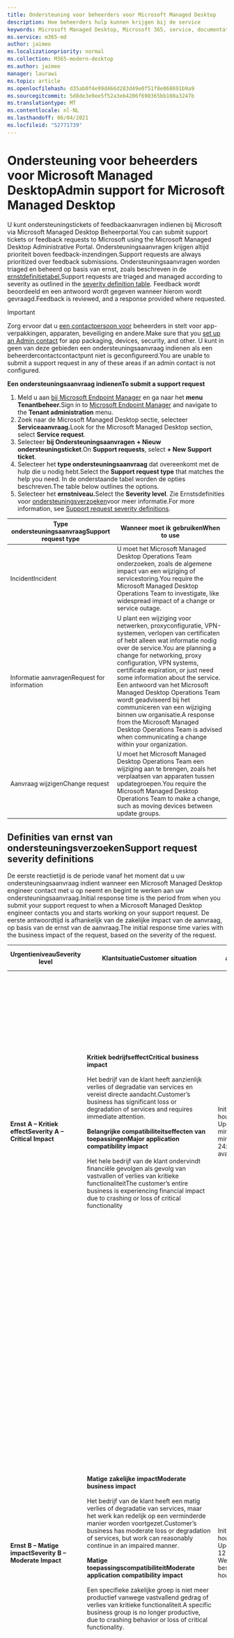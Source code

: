 ```yaml
---
title: Ondersteuning voor beheerders voor Microsoft Managed Desktop
description: Hoe beheerders hulp kunnen krijgen bij de service
keywords: Microsoft Managed Desktop, Microsoft 365, service, documentatie
ms.service: m365-md
author: jaimeo
ms.localizationpriority: normal
ms.collection: M365-modern-desktop
ms.author: jaimeo
manager: laurawi
ms.topic: article
ms.openlocfilehash: d35ab0f4e99d466d283d49e0f51f8e868691b9a9
ms.sourcegitcommit: 5d8de3e9ee5f52a3eb4206f690365bb108a3247b
ms.translationtype: MT
ms.contentlocale: nl-NL
ms.lasthandoff: 06/04/2021
ms.locfileid: "52771739"
---
```

# <a name="admin-support-for-microsoft-managed-desktop"></a><span data-ttu-id="4519b-104">Ondersteuning voor beheerders voor Microsoft Managed Desktop</span><span class="sxs-lookup"><span data-stu-id="4519b-104">Admin support for Microsoft Managed Desktop</span></span>

<span data-ttu-id="4519b-105">U kunt ondersteuningstickets of feedbackaanvragen indienen bij Microsoft via Microsoft Managed Desktop Beheerportal.</span><span class="sxs-lookup"><span data-stu-id="4519b-105">You can submit support tickets or feedback requests to Microsoft using the Microsoft Managed Desktop Administrative Portal.</span></span> <span data-ttu-id="4519b-106">Ondersteuningsaanvragen krijgen altijd prioriteit boven feedback-inzendingen.</span><span class="sxs-lookup"><span data-stu-id="4519b-106">Support requests are always prioritized over feedback submissions.</span></span> <span data-ttu-id="4519b-107">Ondersteuningsaanvragen worden triaged en beheerd op basis van ernst, zoals beschreven in de [ernstdefinitietabel.](#sev)</span><span class="sxs-lookup"><span data-stu-id="4519b-107">Support requests are triaged and managed according to severity as outlined in the [severity definition table](#sev).</span></span> <span data-ttu-id="4519b-108">Feedback wordt beoordeeld en een antwoord wordt gegeven wanneer hierom wordt gevraagd.</span><span class="sxs-lookup"><span data-stu-id="4519b-108">Feedback is reviewed, and a response provided where requested.</span></span> 

>[!IMPORTANT]
><span data-ttu-id="4519b-109">Zorg ervoor dat u [een contactpersoon voor](../get-started/add-admin-contacts.md) beheerders in stelt voor app-verpakkingen, apparaten, beveiliging en andere.</span><span class="sxs-lookup"><span data-stu-id="4519b-109">Make sure that you [set up an Admin contact](../get-started/add-admin-contacts.md) for app packaging, devices, security, and other.</span></span> <span data-ttu-id="4519b-110">U kunt in geen van deze gebieden een ondersteuningsaanvraag indienen als een beheerdercontactcontactpunt niet is geconfigureerd.</span><span class="sxs-lookup"><span data-stu-id="4519b-110">You are unable to submit a support request in any of these areas if an admin contact is not configured.</span></span>

<span data-ttu-id="4519b-111">**Een ondersteuningsaanvraag indienen**</span><span class="sxs-lookup"><span data-stu-id="4519b-111">**To submit a support request**</span></span>
1. <span data-ttu-id="4519b-112">Meld u aan [bij Microsoft Endpoint Manager](https://endpoint.microsoft.com/) en ga naar het **menu Tenantbeheer.**</span><span class="sxs-lookup"><span data-stu-id="4519b-112">Sign in to [Microsoft Endpoint Manager](https://endpoint.microsoft.com/) and navigate to the **Tenant administration** menu.</span></span>
2. <span data-ttu-id="4519b-113">Zoek naar de Microsoft Managed Desktop sectie, selecteer **Serviceaanvraag.**</span><span class="sxs-lookup"><span data-stu-id="4519b-113">Look for the Microsoft Managed Desktop section, select **Service request**.</span></span>
3. <span data-ttu-id="4519b-114">Selecteer **bij Ondersteuningsaanvragen** **+ Nieuw ondersteuningsticket**.</span><span class="sxs-lookup"><span data-stu-id="4519b-114">On **Support requests**, select **+ New Support ticket**.</span></span>
4. <span data-ttu-id="4519b-115">Selecteer het **type ondersteuningsaanvraag** dat overeenkomt met de hulp die u nodig hebt.</span><span class="sxs-lookup"><span data-stu-id="4519b-115">Select the **Support request type** that matches the help you need.</span></span> <span data-ttu-id="4519b-116">In de onderstaande tabel worden de opties beschreven.</span><span class="sxs-lookup"><span data-stu-id="4519b-116">The table below outlines the options.</span></span> 
5. <span data-ttu-id="4519b-117">Selecteer het **ernstniveau.**</span><span class="sxs-lookup"><span data-stu-id="4519b-117">Select the **Severity level**.</span></span> <span data-ttu-id="4519b-118">Zie Ernstsdefinities voor [ondersteuningsverzoeken](#sev)voor meer informatie.</span><span class="sxs-lookup"><span data-stu-id="4519b-118">For more information, see [Support request severity definitions](#sev).</span></span> 

<span data-ttu-id="4519b-119">Type ondersteuningsaanvraag</span><span class="sxs-lookup"><span data-stu-id="4519b-119">Support request type</span></span> | <span data-ttu-id="4519b-120">Wanneer moet ik gebruiken</span><span class="sxs-lookup"><span data-stu-id="4519b-120">When to use</span></span>
--- | ---
<span data-ttu-id="4519b-121">Incident</span><span class="sxs-lookup"><span data-stu-id="4519b-121">Incident</span></span> | <span data-ttu-id="4519b-122">U moet het Microsoft Managed Desktop Operations Team onderzoeken, zoals de algemene impact van een wijziging of servicestoring.</span><span class="sxs-lookup"><span data-stu-id="4519b-122">You require the Microsoft Managed Desktop Operations Team to investigate, like widespread impact of a change or service outage.</span></span>
<span data-ttu-id="4519b-123">Informatie aanvragen</span><span class="sxs-lookup"><span data-stu-id="4519b-123">Request for information</span></span> | <span data-ttu-id="4519b-124">U plant een wijziging voor netwerken, proxyconfiguratie, VPN-systemen, verlopen van certificaten of hebt alleen wat informatie nodig over de service.</span><span class="sxs-lookup"><span data-stu-id="4519b-124">You are planning a change for networking, proxy configuration, VPN systems, certificate expiration, or just need some information about the service.</span></span> <span data-ttu-id="4519b-125">Een antwoord van het Microsoft Managed Desktop Operations Team wordt geadviseerd bij het communiceren van een wijziging binnen uw organisatie.</span><span class="sxs-lookup"><span data-stu-id="4519b-125">A response from the Microsoft Managed Desktop Operations Team is advised when communicating a change within your organization.</span></span>
<span data-ttu-id="4519b-126">Aanvraag wijzigen</span><span class="sxs-lookup"><span data-stu-id="4519b-126">Change request</span></span> | <span data-ttu-id="4519b-127">U moet het Microsoft Managed Desktop Operations Team een wijziging aan te brengen, zoals het verplaatsen van apparaten tussen updategroepen.</span><span class="sxs-lookup"><span data-stu-id="4519b-127">You require the Microsoft Managed Desktop Operations Team to make a change, such as moving devices between update groups.</span></span>

<span id="sev" />

## <a name="support-request-severity-definitions"></a><span data-ttu-id="4519b-128">Definities van ernst van ondersteuningsverzoeken</span><span class="sxs-lookup"><span data-stu-id="4519b-128">Support request severity definitions</span></span>

<span data-ttu-id="4519b-129">De eerste reactietijd is de periode vanaf het moment dat u uw ondersteuningsaanvraag indient wanneer een Microsoft Managed Desktop engineer contact met u op neemt en begint te werken aan uw ondersteuningsaanvraag.</span><span class="sxs-lookup"><span data-stu-id="4519b-129">Initial response time is the period from when you submit your support request to when a Microsoft Managed Desktop engineer contacts you and starts working on your support request.</span></span> <span data-ttu-id="4519b-130">De eerste antwoordtijd is afhankelijk van de zakelijke impact van de aanvraag, op basis van de ernst van de aanvraag.</span><span class="sxs-lookup"><span data-stu-id="4519b-130">The initial response time varies with the business impact of the request, based on the severity of the request.</span></span>

<span data-ttu-id="4519b-131">Urgentieniveau</span><span class="sxs-lookup"><span data-stu-id="4519b-131">Severity level</span></span>  | <span data-ttu-id="4519b-132">Klantsituatie</span><span class="sxs-lookup"><span data-stu-id="4519b-132">Customer situation</span></span> |  <span data-ttu-id="4519b-133">Eerste antwoordtijd</span><span class="sxs-lookup"><span data-stu-id="4519b-133">Initial response time</span></span>   | <span data-ttu-id="4519b-134">Verwachte reactie van klanten</span><span class="sxs-lookup"><span data-stu-id="4519b-134">Expected customer response</span></span>
--- | --- | --- | ---
<span data-ttu-id="4519b-135">**Ernst A – Kritiek effect**</span><span class="sxs-lookup"><span data-stu-id="4519b-135">**Severity A – Critical Impact**</span></span> |  <span data-ttu-id="4519b-136">**Kritiek bedrijfseffect**</span><span class="sxs-lookup"><span data-stu-id="4519b-136">**Critical business impact**</span></span><br><br><span data-ttu-id="4519b-137">Het bedrijf van de klant heeft aanzienlijk verlies of degradatie van services en vereist directe aandacht.</span><span class="sxs-lookup"><span data-stu-id="4519b-137">Customer’s business has significant loss or degradation of services and requires immediate attention.</span></span><br><br><span data-ttu-id="4519b-138">**Belangrijke compatibiliteitseffecten van toepassingen**</span><span class="sxs-lookup"><span data-stu-id="4519b-138">**Major application compatibility impact**</span></span><br><br><span data-ttu-id="4519b-139">Het hele bedrijf van de klant ondervindt financiële gevolgen als gevolg van vastvallen of verlies van kritieke functionaliteit</span><span class="sxs-lookup"><span data-stu-id="4519b-139">The customer’s entire business is experiencing financial impact due to crashing or loss of critical functionality</span></span> | <span data-ttu-id="4519b-140">Initial: < 1 uur</span><span class="sxs-lookup"><span data-stu-id="4519b-140">Initial: < 1 hour</span></span><br><span data-ttu-id="4519b-141">Update: 60 minuten</span><span class="sxs-lookup"><span data-stu-id="4519b-141">Update: 60 minutes</span></span><br><span data-ttu-id="4519b-142">24x7 beschikbaar</span><span class="sxs-lookup"><span data-stu-id="4519b-142">24x7 available</span></span> | <span data-ttu-id="4519b-143">Wanneer u Ernst A selecteert, bevestigt u dat het probleem een kritieke zakelijke impact heeft, met ernstig verlies en degradatie van services.</span><span class="sxs-lookup"><span data-stu-id="4519b-143">When you select Severity A, you confirm that the issue has critical business impact, with severe loss and degradation of services.</span></span> <br><br><span data-ttu-id="4519b-144">Het probleem vereist een onmiddellijk antwoord en u verbindt zich ertoe om elke dag 24x7 te werken met het Microsoft-team totdat de oplossing is opgelost, anders kan Microsoft naar eigen goed inzicht de ernst verlagen tot niveau B.</span><span class="sxs-lookup"><span data-stu-id="4519b-144">The issue demands an immediate response, and you commit to continuous 24x7 operation every day with the Microsoft team until resolution, otherwise, Microsoft may at its discretion decrease the Severity to level B.</span></span><br><br> <span data-ttu-id="4519b-145">U zorgt er ook voor dat Microsoft uw juiste contactgegevens heeft.</span><span class="sxs-lookup"><span data-stu-id="4519b-145">You also ensure that Microsoft has your accurate contact information.</span></span> 
<span data-ttu-id="4519b-146">**Ernst B – Matige impact**</span><span class="sxs-lookup"><span data-stu-id="4519b-146">**Severity B – Moderate Impact**</span></span> |  <span data-ttu-id="4519b-147">**Matige zakelijke impact**</span><span class="sxs-lookup"><span data-stu-id="4519b-147">**Moderate business impact**</span></span><br><br><span data-ttu-id="4519b-148">Het bedrijf van de klant heeft een matig verlies of degradatie van services, maar het werk kan redelijk op een verminderde manier worden voortgezet.</span><span class="sxs-lookup"><span data-stu-id="4519b-148">Customer’s business has moderate loss or degradation of services, but work can reasonably continue in an impaired manner.</span></span><br><br><span data-ttu-id="4519b-149">**Matige toepassingscompatibiliteit**</span><span class="sxs-lookup"><span data-stu-id="4519b-149">**Moderate application compatibility impact**</span></span><br><br><span data-ttu-id="4519b-150">Een specifieke zakelijke groep is niet meer productief vanwege vastvallend gedrag of verlies van kritieke functionaliteit.</span><span class="sxs-lookup"><span data-stu-id="4519b-150">A specific business group is no longer productive, due to crashing behavior or loss of critical functionality.</span></span> |  <span data-ttu-id="4519b-151">Initial: < 4 uur</span><span class="sxs-lookup"><span data-stu-id="4519b-151">Initial: < 4 hours</span></span><br><span data-ttu-id="4519b-152">Update: 12 uur</span><span class="sxs-lookup"><span data-stu-id="4519b-152">Update: 12 hours</span></span><br><span data-ttu-id="4519b-153">Werkuren (24x7 beschikbaar)</span><span class="sxs-lookup"><span data-stu-id="4519b-153">Business hours (24x7 available)</span></span> | <span data-ttu-id="4519b-154">Wanneer u Ernst B selecteert, bevestigt u dat het probleem een matige invloed heeft op uw bedrijf met verlies en degradatie van services, maar tijdelijke oplossingen maken een redelijke, zij het tijdelijke, bedrijfscontinuïteit mogelijk.</span><span class="sxs-lookup"><span data-stu-id="4519b-154">When you select Severity B, you confirm that the issue has moderate impact to your business with loss and degradation of services, but workarounds enable reasonable, albeit temporary, business continuity.</span></span> <br><br><span data-ttu-id="4519b-155">Het probleem vereist een urgent antwoord.</span><span class="sxs-lookup"><span data-stu-id="4519b-155">The issue demands an urgent response.</span></span> <span data-ttu-id="4519b-156">Als u 24x7 hebt gekozen wanneer u de ondersteuningsaanvraag indient, verbindt u zich elke dag met het Microsoft-team aan een continue 24x7-bewerking tot de oplossing, anders kan Microsoft naar eigen goed inzicht de ernst verlagen tot niveau C. Als u ondersteuning voor werkuren kiest wanneer u een incident met ernst B indient, neemt Microsoft alleen tijdens werkuren contact met u op.</span><span class="sxs-lookup"><span data-stu-id="4519b-156">If you chose 24x7 when you submit the support request, you commit to a continuous 24x7 operation every day with the Microsoft team until resolution, otherwise, Microsoft might at its discretion decrease the severity to level C. If you chose business-hours support when you submit a Severity B incident, Microsoft will contact you during business hours only.</span></span><br><br><span data-ttu-id="4519b-157">U zorgt er ook voor dat Microsoft uw juiste contactgegevens heeft.</span><span class="sxs-lookup"><span data-stu-id="4519b-157">You also ensure that Microsoft has your accurate contact information.</span></span>
<span data-ttu-id="4519b-158">**Ernst C – Minimale impact**</span><span class="sxs-lookup"><span data-stu-id="4519b-158">**Severity C – Minimal Impact**</span></span> |   <span data-ttu-id="4519b-159">**Minimale zakelijke impact**</span><span class="sxs-lookup"><span data-stu-id="4519b-159">**Minimum business impact**</span></span><br><br> <span data-ttu-id="4519b-160">Het bedrijf van de klant werkt met kleine belemmeringen voor services.</span><span class="sxs-lookup"><span data-stu-id="4519b-160">Customer’s business is functioning with minor impediments of services.</span></span><br><br><span data-ttu-id="4519b-161">**Secundaire toepassingscompatibiliteitseffecten**</span><span class="sxs-lookup"><span data-stu-id="4519b-161">**Minor application compatibility impact**</span></span><br><br><span data-ttu-id="4519b-162">Potentieel niet-gerelateerde gebruikers hebben te maken met kleine compatibiliteitsproblemen die productiviteit niet voorkomen</span><span class="sxs-lookup"><span data-stu-id="4519b-162">Potentially unrelated users experience minor compatibility issues that do not prevent productivity</span></span> |    <span data-ttu-id="4519b-163">Initial: < 8 uur</span><span class="sxs-lookup"><span data-stu-id="4519b-163">Initial: < 8 hours</span></span><br><span data-ttu-id="4519b-164">Update: 24 uur</span><span class="sxs-lookup"><span data-stu-id="4519b-164">Update: 24 hours</span></span><br><span data-ttu-id="4519b-165">Openingstijden</span><span class="sxs-lookup"><span data-stu-id="4519b-165">Business hours</span></span>  | <span data-ttu-id="4519b-166">Wanneer u Ernst C selecteert, bevestigt u dat het probleem minimale gevolgen heeft voor uw bedrijf met een kleine belemmering voor de service.</span><span class="sxs-lookup"><span data-stu-id="4519b-166">When you select Severity C, you confirm that the issue has minimum impact to your business with minor impediment of service.</span></span><br><br><span data-ttu-id="4519b-167">Voor een incident met ernst C neemt Microsoft alleen tijdens werkuren contact met u op.</span><span class="sxs-lookup"><span data-stu-id="4519b-167">For a Severity C incident, Microsoft will contact you during business hours only.</span></span><br><br><span data-ttu-id="4519b-168">U zorgt er ook voor dat Microsoft beschikt over uw juiste contactgegevens</span><span class="sxs-lookup"><span data-stu-id="4519b-168">You also ensure that Microsoft has your accurate contact information</span></span>

<span data-ttu-id="4519b-169">Meer informatie:</span><span class="sxs-lookup"><span data-stu-id="4519b-169">More details:</span></span>
- <span data-ttu-id="4519b-170">**Ondersteuningstalen:** alle ondersteuning is beschikbaar in het Engels.</span><span class="sxs-lookup"><span data-stu-id="4519b-170">**Support languages** - All support is provided in English.</span></span>
- <span data-ttu-id="4519b-171">**Wijzigingen in ernstniveau:** Microsoft kan het ernstniveau verlagen als de klant niet in staat is voldoende resources of antwoorden te verstrekken om Microsoft in staat te stellen door te gaan met het oplossen van problemen.</span><span class="sxs-lookup"><span data-stu-id="4519b-171">**Severity level changes** - Microsoft may downgrade the severity level if the customer is not able to provide adequate resources or responses to enable Microsoft to continue with problem resolution efforts.</span></span> 
- <span data-ttu-id="4519b-172">**Openingstijden:** voor de meeste landen zijn de werkuren van 9:00 tot 17:00 uur, Pacific Standard Time.</span><span class="sxs-lookup"><span data-stu-id="4519b-172">**Business hours** - For most countries, business hours are from 9:00 AM to 5:00 PM, Pacific Standard Time.</span></span>
- <span data-ttu-id="4519b-173"> Toepassingscompatibiliteit: voor een compatibiliteitsprobleem met toepassingen moet er een reproduceerbare fout zijn, van dezelfde versie van de toepassing, tussen de vorige en de huidige versie van Windows of Office.</span><span class="sxs-lookup"><span data-stu-id="4519b-173">**Application compatibility** - For an application compatibility issue to be considered, there must be a reproducible error, of the same version of the application, between the previous and current version of Windows or Office.</span></span> <span data-ttu-id="4519b-174">Om compatibiliteitsproblemen met toepassingen op te lossen, heeft Microsoft een klantcontactpunt nodig om mee te kunnen werken.</span><span class="sxs-lookup"><span data-stu-id="4519b-174">To resolve application compatibility issues, Microsoft requires a customer point of contact to work with.</span></span> <span data-ttu-id="4519b-175">De persoon moet rechtstreeks samenwerken met ons Fast Track-team om het probleem te onderzoeken en op te lossen.</span><span class="sxs-lookup"><span data-stu-id="4519b-175">The individual must work directly with our Fast Track team to investigate and resolve the issue.</span></span>
- <span data-ttu-id="4519b-176">**Reactietijd van klant** Als een klant niet aan de verwachte antwoordvereisten kan voldoen, zal Microsoft de aanvraag verlagen met één ernstniveau, tot een minimum van ernst C. Als een klant niet reageert op verzoeken om actie, zal Microsoft de ondersteuningsaanvraag beperken en sluiten binnen 48 uur na de laatste aanvraag.</span><span class="sxs-lookup"><span data-stu-id="4519b-176">**Customer response time** If a customer is unable to meet the expected response requirements, Microsoft will downgrade the request by one severity level, to a minimum of Severity C. If a customer is unresponsive to requests for action, Microsoft will mitigate and close the support request within 48 hours of the last request.</span></span>

## <a name="provide-feedback"></a><span data-ttu-id="4519b-177">Feedback geven</span><span class="sxs-lookup"><span data-stu-id="4519b-177">Provide feedback</span></span>

<span data-ttu-id="4519b-178">We waarderen uw feedback en gebruiken deze om de ondersteuningservaring van de beheerder te verbeteren.</span><span class="sxs-lookup"><span data-stu-id="4519b-178">We appreciate your feedback and use it to improve the admin support experience.</span></span>

<span data-ttu-id="4519b-179">Wanneer een ticket in de status **Beperkt** of Opgelost **is,** kunt u uw feedback over uw ervaring met dat specifieke probleem delen.</span><span class="sxs-lookup"><span data-stu-id="4519b-179">Once a ticket is in the **Mitigated** or **Resolved** state, you can share your feedback on your experience with that particular issue.</span></span> <span data-ttu-id="4519b-180">Als u feedback wilt delen, gaat u naar de **pagina Serviceaanvragen** in het menu **Probleemoplossing + ondersteuning** van de MEM-portal.</span><span class="sxs-lookup"><span data-stu-id="4519b-180">To share feedback, go to the **Service requests** page in the **Troubleshooting + support** menu of the MEM portal.</span></span> <span data-ttu-id="4519b-181">Selecteer het specifieke ticket.</span><span class="sxs-lookup"><span data-stu-id="4519b-181">Select the specific ticket.</span></span> <span data-ttu-id="4519b-182">De ticketdetails worden weergegeven in de fly-in aan de rechterkant, selecteer het **tabblad Feedback** en geef de gevraagde informatie op.</span><span class="sxs-lookup"><span data-stu-id="4519b-182">The ticket details will appear in the fly-in on the right side, select the **Feedback** tab, and provide the requested information.</span></span> <span data-ttu-id="4519b-183">Zorg ervoor dat u geen persoonlijke gegevens in het feedbackformulier op wilt nemen.</span><span class="sxs-lookup"><span data-stu-id="4519b-183">Be careful not to include any personal information in the feedback form.</span></span> <span data-ttu-id="4519b-184">Zie de Privacyverklaring van Microsoft voor [meer informatie over privacy.](https://privacy.microsoft.com/privacystatement)</span><span class="sxs-lookup"><span data-stu-id="4519b-184">For more information about privacy, see the [Microsoft Privacy Statement](https://privacy.microsoft.com/privacystatement).</span></span>

![Feedbackformulier](../../media/feedback_form.png)



## <a name="more-resources"></a><span data-ttu-id="4519b-186">Meer informatie</span><span class="sxs-lookup"><span data-stu-id="4519b-186">More resources</span></span>
- <span data-ttu-id="4519b-187">[Gebruikersondersteuning voor Microsoft Managed Desktop.](end-user-support.md)</span><span class="sxs-lookup"><span data-stu-id="4519b-187">[User support for Microsoft Managed Desktop](end-user-support.md).</span></span> 
- <span data-ttu-id="4519b-188">[Ondersteuning voor Microsoft Managed Desktop.](../service-description/support.md)</span><span class="sxs-lookup"><span data-stu-id="4519b-188">[Support for Microsoft Managed Desktop](../service-description/support.md).</span></span> 
- <span data-ttu-id="4519b-189">Als u zich al hebt geabonneerd op Microsoft Managed Desktop, vindt u gedetailleerde procedures, processtromen, werkinstructies en veelgestelde vragen in de Microsoft Managed Desktop-beheerhandleiding op de **pagina Onlineresources** onder de sectie Microsoft Managed Desktop **van** het menu **Tenantbeheer** in [Microsoft Endpoint Manager.](https://endpoint.microsoft.com/)</span><span class="sxs-lookup"><span data-stu-id="4519b-189">If you already subscribe to Microsoft Managed Desktop, you can find detailed procedures, process flows, work instructions, and FAQs in the Microsoft Managed Desktop Admin Guide in the **Online resources** page under the **Microsoft Managed Desktop** section of the **Tenant administration** menu in [Microsoft Endpoint Manager](https://endpoint.microsoft.com/).</span></span>
